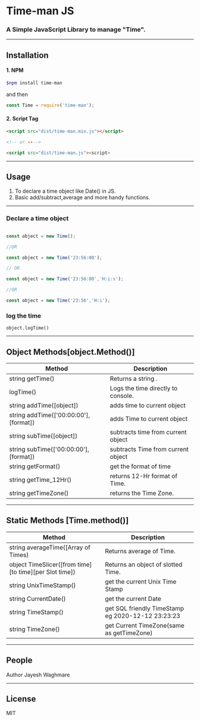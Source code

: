 # Time-man JS 
### A Simple JavaScript Library to manage "Time". 

----
## Installation
#### 1. NPM

```bash
$npm install time-man
```
and then 

```js
const Time = require('time-man');
```

#### 2. Script Tag

```html
<script src="dist/time-man.min.js"></script>

<!-- or ---->

<script src="dist/time-man.js"><script>

```

----
## Usage
1. To declare a time object like Date() in JS.
2. Basic add/subtract,average and more handy functions.

----
### Declare a time object

```js

const object = new Time();

//OR

const object = new Time('23:56:00');

// OR

const object = new Time('23:56:00','H:i:s');

//OR

const object = new Time('23:56','H:i');

```

### log the time


```object.logTime()```

   

----
## Object Methods[object.Method()]

Method | Description
------------ | -------------
string getTime() | Returns a string .
logTime() | Logs the time directly to console.
string addTime([object]) | adds time to current object
string addTime(['00:00:00'],[format])| adds Time to current object
string subTime([object]) | subtracts time from current object
string subTime(['00:00:00'],[format])| subtracts Time from current object
string getFormat() | get the format of time
string getTime_12Hr() | returns 12-Hr format of Time.
string getTimeZone() | returns the Time Zone.

----
## Static Methods [Time.method()]
Method | Description
------------ | -------------
string averageTime([Array of Times) | Returns average of Time.
object TimeSlicer([from time][to time][per Slot time]) | Returns an object of slotted Time.
string UnixTimeStamp() | get the current Unix Time Stamp
string CurrentDate() | get the current Date
string TimeStamp() | get SQL friendly TimeStamp eg 2020-12-12 23:23:23 
string TimeZone() | get Current TimeZone(same as getTimeZone)



----
## People
Author Jayesh Waghmare

----
## License 
MIT

